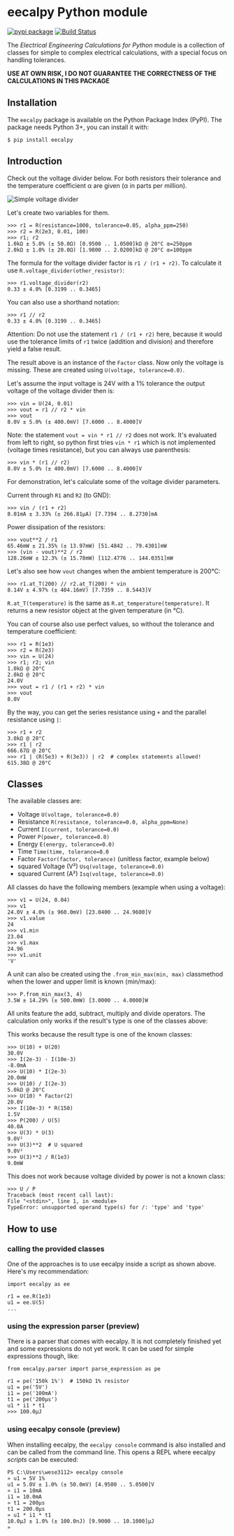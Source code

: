 # eecalpy Python module

[![pypi package](https://badge.fury.io/py/eecalpy.svg)](https://badge.fury.io/py/eecalpy)
[![Build Status](https://travis-ci.org/wese3112/eecalpy.svg?branch=master)](https://travis-ci.org/wese3112/eecalpy)

The *Electrical Engineering Calculations for Python* module is a
collection of classes for simple to complex electrical calculations, with a
special focus on handling tolerances.

**USE AT OWN RISK, I DO NOT GUARANTEE THE CORRECTNESS OF THE CALCULATIONS IN THIS PACKAGE**

## Installation

The ``eecalpy`` package is available on the Python Package Index (PyPI). The package needs Python 3+, you can install it with:

    $ pip install eecalpy


## Introduction

Check out the voltage divider below. For both resistors their tolerance and the
temperature coefficient α are given (α in parts per million). 

![Simple voltage divider](img/vdiv.png?raw=true "voltage divider")

Let's create two variables for them.

    >>> r1 = R(resistance=1000, tolerance=0.05, alpha_ppm=250)
    >>> r2 = R(2e3, 0.01, 100)
    >>> r1; r2
    1.0kΩ ± 5.0% (± 50.0Ω) [0.9500 .. 1.0500]kΩ @ 20°C α=250ppm
    2.0kΩ ± 1.0% (± 20.0Ω) [1.9800 .. 2.0200]kΩ @ 20°C α=100ppm

The formula for the voltage divider factor is `r1 / (r1 + r2)`. To calculate it use `R.voltage_divider(other_resistor)`:

    >>> r1.voltage_divider(r2)
    0.33 ± 4.0% [0.3199 .. 0.3465]
    
You can also use a shorthand notation:

    >>> r1 // r2
    0.33 ± 4.0% [0.3199 .. 0.3465]

Attention: Do not use the statement `r1 / (r1 + r2)` here, because it would use the tolerance limits
of `r1` twice (addition and division) and therefore yield a false result.

The result above is an instance of the `Factor` class. Now only the voltage is missing.
These are created using `U(voltage, tolerance=0.0)`.


Let's assume the input voltage is 24V with a 1% tolerance the output voltage of the
voltage divider then is:

    >>> vin = U(24, 0.01)
    >>> vout = r1 // r2 * vin
    >>> vout
    8.0V ± 5.0% (± 400.0mV) [7.6000 .. 8.4000]V

Note: the statement `vout = vin * r1 // r2` does not work. It's evaluated from left to right, so python first tries `vin * r1` which is not implemented (voltage times resistance), but you can always use parenthesis:

    >>> vin * (r1 // r2)
    8.0V ± 5.0% (± 400.0mV) [7.6000 .. 8.4000]V

For demonstration, let's calculate some of the voltage divider parameters.

Current through `R1` and `R2` (to GND):

    >>> vin / (r1 + r2)
    8.01mA ± 3.33% (± 266.81µA) [7.7394 .. 8.2730]mA

Power dissipation of the resistors:

    >>> vout**2 / r1
    65.46mW ± 21.35% (± 13.97mW) [51.4842 .. 79.4301]mW
    >>> (vin - vout)**2 / r2
    128.26mW ± 12.3% (± 15.78mW) [112.4776 .. 144.0351]mW

Let's also see how `vout` changes when the ambient temperature is 200°C:

    >>> r1.at_T(200) // r2.at_T(200) * vin
    8.14V ± 4.97% (± 404.16mV) [7.7359 .. 8.5443]V

`R.at_T(temperature)` is the same as `R.at_temperature(temperature)`.
It returns a new resistor object at the given temperature (in °C).

You can of course also use perfect values, so without the tolerance and
temperature coefficient:

    >>> r1 = R(1e3)
    >>> r2 = R(2e3)
    >>> vin = U(24)
    >>> r1; r2; vin
    1.0kΩ @ 20°C
    2.0kΩ @ 20°C
    24.0V
    >>> vout = r1 / (r1 + r2) * vin
    >>> vout
    8.0V

By the way, you can get the series resistance using `+` and the parallel
resistance using `|`:

    >>> r1 + r2
    3.0kΩ @ 20°C
    >>> r1 | r2
    666.67Ω @ 20°C
    >>> r1 | (R(5e3) + R(3e3)) | r2  # complex statements allowed!
    615.38Ω @ 20°C

## Classes

The available classes are:

* Voltage `U(voltage, tolerance=0.0)`
* Resistance `R(resistance, tolerance=0.0, alpha_ppm=None)`
* Current `I(current, tolerance=0.0)`
* Power `P(power, tolerance=0.0)`
* Energy `E(energy, tolerance=0.0)`
* Time `Time(time, tolerance=0.0`
* Factor `Factor(factor, tolerance)` (unitless factor, example below)
* squared Voltage (V²) `Usq(voltage, tolerance=0.0)`
* squared Current (A²) `Isq(voltage, tolerance=0.0)`

All classes do have the following members (example when using a voltage):

    >>> v1 = U(24, 0.04)
    >>> v1
    24.0V ± 4.0% (± 960.0mV) [23.0400 .. 24.9600]V
    >>> v1.value
    24
    >>> v1.min
    23.04
    >>> v1.max
    24.96
    >>> v1.unit
    'V'

A unit can also be created using the `.from_min_max(min, max)` classmethod when
the lower and upper limit is known (min/max):

    >>> P.from_min_max(3, 4)
    3.5W ± 14.29% (± 500.0mW) [3.0000 .. 4.0000]W

All units feature the add, subtract, multiply and divide operators. The calculation
only works if the result's type is one of the classes above:

This works because the result type is one of the known classes:

    >>> U(10) + U(20)
    30.0V
    >>> I(2e-3) - I(10e-3)
    -8.0mA
    >>> U(10) * I(2e-3)
    20.0mW
    >>> U(10) / I(2e-3)
    5.0kΩ @ 20°C
    >>> U(10) * Factor(2)
    20.0V
    >>> I(10e-3) * R(150)
    1.5V
    >>> P(200) / U(5)
    40.0A
    >>> U(3) * U(3)
    9.0V²
    >>> U(3)**2  # U squared
    9.0V²
    >>> U(3)**2 / R(1e3)
    9.0mW

This does not work because voltage divided by power is not a known class:

    >>> U / P
    Traceback (most recent call last):
    File "<stdin>", line 1, in <module>
    TypeError: unsupported operand type(s) for /: 'type' and 'type'

## How to use

### calling the provided classes

One of the approaches is to use eecalpy inside a script as shown above. Here's my recommendation:

    import eecalpy as ee
    
    r1 = ee.R(1e3)
    u1 = ee.U(5)
    ...

### using the expression parser (preview)

There is a parser that comes with eecalpy. It is not completely finished yet and some expressions do not yet work. It can be used for simple expressions though, like:

    from eecalpy.parser import parse_expression as pe
    
    r1 = pe('150k 1%')  # 150kΩ 1% resistor
    u1 = pe('5V')
    i1 = pe('100mA')
    t1 = pe('200µs')
    u1 * i1 * t1
    >>> 100.0µJ

### using eecalpy console (preview)

When installing eecalpy, the `eecalpy console` command is also installed and can be called from the command line. This opens a REPL where eecalpy *scripts* can be executed:

    PS C:\Users\wese3112> eecalpy console
    » u1 = 5V 1%
    u1 = 5.0V ± 1.0% (± 50.0mV) [4.9500 .. 5.0500]V
    » i1 = 10mA
    i1 = 10.0mA
    » t1 = 200µs
    t1 = 200.0µs
    » u1 * i1 * t1
    10.0µJ ± 1.0% (± 100.0nJ) [9.9000 .. 10.1000]µJ
    »
